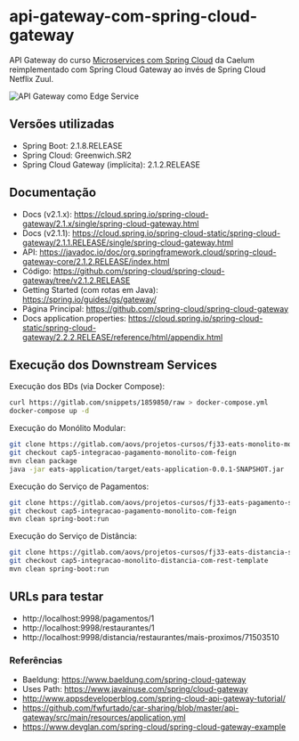 # api-gateway-com-spring-cloud-gateway

API Gateway do curso [Microservices com Spring Cloud](https://www.caelum.com.br/curso-microservices-spring-cloud) da Caelum reimplementado com Spring Cloud Gateway ao invés de Spring Cloud Netflix Zuul.

![API Gateway como Edge Service](https://raw.githubusercontent.com/caelum/apostila-microservices-com-spring-cloud/master/imagens/06-api-gateway/api-gateway-como-edge-services.png)


## Versões utilizadas

- Spring Boot: 2.1.8.RELEASE
- Spring Cloud: Greenwich.SR2
- Spring Cloud Gateway (implícita): 2.1.2.RELEASE

## Documentação
	
- Docs (v2.1.x): https://cloud.spring.io/spring-cloud-gateway/2.1.x/single/spring-cloud-gateway.html
- Docs (v2.1.1): https://cloud.spring.io/spring-cloud-static/spring-cloud-gateway/2.1.1.RELEASE/single/spring-cloud-gateway.html
- API:  https://javadoc.io/doc/org.springframework.cloud/spring-cloud-gateway-core/2.1.2.RELEASE/index.html
- Código: https://github.com/spring-cloud/spring-cloud-gateway/tree/v2.1.2.RELEASE
- Getting Started (com rotas em Java): https://spring.io/guides/gs/gateway/
- Página Principal: https://github.com/spring-cloud/spring-cloud-gateway
- Docs application.properties: https://cloud.spring.io/spring-cloud-static/spring-cloud-gateway/2.2.2.RELEASE/reference/html/appendix.html

## Execução dos Downstream Services

Execução dos BDs (via Docker Compose):

```sh
curl https://gitlab.com/snippets/1859850/raw > docker-compose.yml
docker-compose up -d
```

Execução do Monólito Modular:

```sh
git clone https://gitlab.com/aovs/projetos-cursos/fj33-eats-monolito-modular.git
git checkout cap5-integracao-pagamento-monolito-com-feign
mvn clean package
java -jar eats-application/target/eats-application-0.0.1-SNAPSHOT.jar 
```

Execução do Serviço de Pagamentos:

```sh
git clone https://gitlab.com/aovs/projetos-cursos/fj33-eats-pagamento-service.git
git checkout cap5-integracao-pagamento-monolito-com-feign
mvn clean spring-boot:run 
```

Execução do Serviço de Distância:

```sh
git clone https://gitlab.com/aovs/projetos-cursos/fj33-eats-distancia-service.git
git checkout cap5-integracao-monolito-distancia-com-rest-template
mvn clean spring-boot:run 
```

## URLs para testar

- http://localhost:9998/pagamentos/1
- http://localhost:9998/restaurantes/1
- http://localhost:9998/distancia/restaurantes/mais-proximos/71503510

### Referências

- Baeldung: https://www.baeldung.com/spring-cloud-gateway
- Uses Path: https://www.javainuse.com/spring/cloud-gateway
- http://www.appsdeveloperblog.com/spring-cloud-api-gateway-tutorial/
- https://github.com/fwfurtado/car-sharing/blob/master/api-gateway/src/main/resources/application.yml
- https://www.devglan.com/spring-cloud/spring-cloud-gateway-example

 